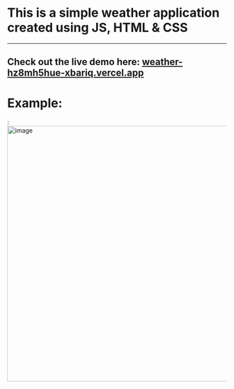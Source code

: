 <h1> This is a simple weather application created using JS, HTML & CSS </h1>

<hr> 



## **Check out the live demo here:** [weather-hz8mh5hue-xbariq.vercel.app](https://weather-hz8mh5hue-xbariq.vercel.app)

<h1>Example:</h1>:

<img width="586" alt="image" src="https://github.com/xbariq/Weather-app/assets/91578484/4a175d0e-0967-4a44-bab7-449aee7d99fd">
